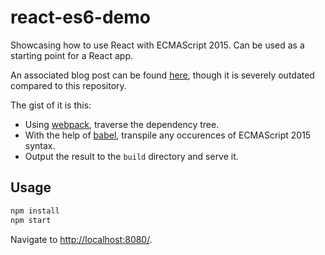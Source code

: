 # react-es6-demo

Showcasing how to use React with ECMAScript 2015. Can be used as a starting point for a React app.

An associated blog post can be found [here](http://www.jayway.com/2015/03/04/using-react-with-ecmascript-6/), though it is severely outdated compared to this repository.

The gist of it is this:

* Using [webpack](http://webpack.github.io/), traverse the dependency tree.
* With the help of [babel](https://babeljs.io/), transpile any occurences of ECMAScript 2015 syntax.
* Output the result to the `build` directory and serve it.

## Usage

```zsh
npm install
npm start
```

Navigate to [http://localhost:8080/](http://localhost:8080/).
